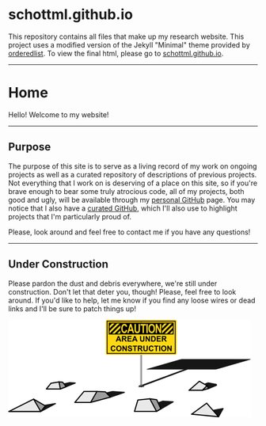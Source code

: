 # schottml.github.io

This repository contains all files that make up my research website. This project uses a modified version of the Jekyll "Minimal" theme provided by [orderedlist](https://github.com/orderedlist). To view the final html, please go to [schottml.github.io](schottml.github.io).

---

# Home

Hello! Welcome to my website!

---

## Purpose

The purpose of this site is to serve as a living record of my work on ongoing projects as well as a curated repository of descriptions of previous projects. Not everything that I work on is deserving of a place on this site, so if you're brave enough to bear some truly atrocious code, all of my projects, both good and ugly, will be available through my [personal GitHub](https://github.com/FishmanDefender) page. You may notice that I also have a [curated GitHub](https://github.com/schottml), which I'll also use to highlight projects that I'm particularly proud of.

Please, look around and feel free to contact me if you have any questions!

---

## Under Construction

Please pardon the dust and debris everywhere, we're still under construction. Don't let that deter you, though! Please, feel free to look around. If you'd like to help, let me know if you find any loose wires or dead links and I'll be sure to patch things up!

![Under_Construction_image](images/construction_200dpi.png)
